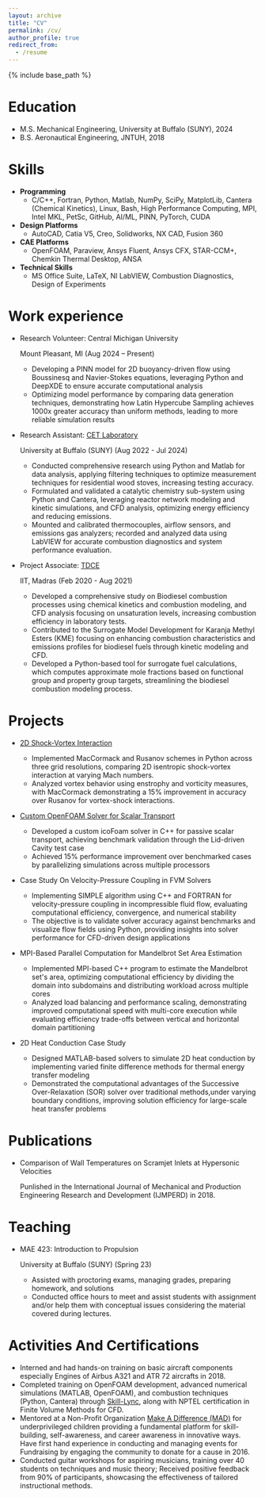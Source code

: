 ```yaml
---
layout: archive
title: "CV"
permalink: /cv/
author_profile: true
redirect_from:
  - /resume
---
```


{% include base_path %}

Education
======
* M.S. Mechanical Engineering, University at Buffalo (SUNY), 2024
* B.S. Aeronautical Engineering, JNTUH, 2018

Skills
======
* **Programming**
  * C/C++, Fortran, Python, Matlab, NumPy, SciPy, MatplotLib, Cantera
	(Chemical Kinetics), Linux, Bash, High Performance Computing, MPI,
	Intel MKL, PetSc, GitHub, AI/ML, PINN, PyTorch, CUDA
* **Design Platforms**
  * AutoCAD, Catia V5, Creo, Solidworks, NX CAD, Fusion 360
* **CAE Platforms**
  * OpenFOAM, Paraview, Ansys Fluent, Ansys CFX, STAR-CCM+, Chemkin
	Thermal Desktop, ANSA
* **Technical Skills**
  * MS Office Suite, LaTeX, NI LabVIEW, Combustion Diagnostics, Design of Experiments

Work experience
======
* Research Volunteer: Central Michigan University 

  Mount Pleasant, MI  (Aug 2024 – Present)

  * Developing a PINN model for 2D buoyancy-driven flow using Boussinesq and Navier-Stokes equations, leveraging Python
	and DeepXDE to ensure accurate computational analysis
  * Optimizing model performance by comparing data generation techniques, demonstrating how Latin Hypercube
	Sampling achieves 1000x greater accuracy than uniform methods, leading to more reliable simulation results

* Research Assistant: [CET Laboratory](https://www.cet-lab.org/)

  University at Buffalo (SUNY)  (Aug 2022 - Jul 2024)
  
  * Conducted comprehensive research using Python and Matlab for data analysis, applying filtering techniques to
	optimize measurement techniques for residential wood stoves, increasing testing accuracy.	
  * Formulated and validated a catalytic chemistry sub-system using Python and Cantera, leveraging reactor network 
	modeling and kinetic simulations, and CFD analysis, optimizing energy efficiency and reducing emissions.
  * Mounted and calibrated thermocouples, airflow sensors, and emissions gas analyzers; recorded and analyzed
	data using LabVIEW for accurate combustion diagnostics and system performance evaluation.

* Project Associate: [TDCE](https://mech.iitm.ac.in/mechlab/tdce/)
  
  IIT, Madras (Feb 2020 - Aug 2021)
  
  * Developed a comprehensive study on Biodiesel combustion processes using chemical kinetics and combustion
	modeling, and CFD analysis focusing on unsaturation levels, increasing combustion efficiency in laboratory tests.
  * Contributed to the Surrogate Model Development for Karanja Methyl Esters (KME) focusing on enhancing
	combustion characteristics and emissions profiles for biodiesel fuels through kinetic modeling and CFD.
  * Developed a Python-based tool for surrogate fuel calculations, which computes approximate mole fractions based
	on functional group and property group targets, streamlining the biodiesel combustion modeling process.

Projects
========
* [2D Shock-Vortex Interaction](https://ujjwalkanthn.github.io/portfolio/portfolio-4/)
	
  * Implemented MacCormack and Rusanov schemes in Python across three grid resolutions, comparing 2D isentropic
	shock-vortex interaction at varying Mach numbers.
  * Analyzed vortex behavior using enstrophy and vorticity measures, with MacCormack demonstrating a 15% improvement
    in accuracy over Rusanov for vortex-shock interactions.
	
* [Custom OpenFOAM Solver for Scalar Transport](https://ujjwalkanthn.github.io/portfolio/portfolio-4/)

  * Developed a custom icoFoam solver in C++ for passive scalar transport, achieving benchmark validation through 
    the Lid-driven Cavity test case
  * Achieved 15% performance improvement over benchmarked cases by parallelizing simulations across multiple processors

* Case Study On Velocity-Pressure Coupling in FVM Solvers

  * Implementing SIMPLE algorithm using C++ and FORTRAN for velocity-pressure coupling in incompressible 
    fluid flow, evaluating computational efficiency, convergence, and numerical stability
  * The objective is to validate solver accuracy against benchmarks and visualize flow fields using Python, providing insights 
    into solver performance for CFD-driven design applications

* MPI-Based Parallel Computation for Mandelbrot Set Area Estimation

  * Implemented MPI-based C++ program to estimate the Mandelbrot set's area, optimizing computational efficiency by dividing 
    the domain into subdomains and distributing workload across multiple cores
  * Analyzed load balancing and performance scaling, demonstrating improved computational speed with multi-core execution while evaluating 
    efficiency trade-offs between vertical and horizontal domain partitioning

* 2D Heat Conduction Case Study

  * Designed MATLAB-based solvers to simulate 2D heat conduction by implementing varied finite difference methods for thermal energy transfer modeling
  * Demonstrated the computational advantages of the Successive Over-Relaxation (SOR) solver over traditional methods,under varying boundary conditions, 
    improving solution efficiency for large-scale heat transfer problems

Publications
======
* Comparison of Wall Temperatures on Scramjet Inlets at Hypersonic Velocities

  Punlished in the International Journal of Mechanical and Production Engineering Research and Development
	(IJMPERD) in 2018.
  

Teaching
======
* MAE 423: Introduction to Propulsion

  University at Buffalo (SUNY)  (Spring 23)
  
  * Assisted with proctoring exams, managing grades, preparing homework, and solutions
  * Conducted office hours to meet and assist students with assignment and/or help them with conceptual issues
    considering the material covered during lectures.
  
Activities And Certifications
======
* Interned and had hands-on training on basic aircraft components especially Engines of Airbus A321 and ATR
	72 aircrafts in 2018.
* Completed training on OpenFOAM development, advanced numerical simulations (MATLAB, OpenFOAM),
	and combustion techniques (Python, Cantera) through [Skill-Lync](https://skill-lync.com/profiles/ujjwal-kanth-307), along with NPTEL certification in Finite
	Volume Methods for CFD.
* Mentored at a Non-Profit Organization [Make A Difference (MAD)](https://makeadiff.in/) for underprivileged children providing
	a fundamental platform for skill-building, self-awareness, and career awareness in innovative ways. Have first
	hand experience in conducting and managing events for Fundraising by engaging the community to donate for
	a cause in 2016.
* Conducted guitar workshops for aspiring musicians, training over 40 students on techniques and music theory; 
	Received positive feedback from 90% of participants, showcasing the effectiveness of tailored instructional
	methods.
